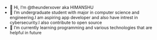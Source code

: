 - 👋 Hi, I’m @theunderxover aka  HIMANSHU
- 👀 I’m undergraduate student with major in computer science and engineering.I am aspiring app developer and also have intrest in cybersecurity.I also contribute to open source
- 🌱 I’m currently learning programming and various technologies that are helpful in future

<!---
theunderxover/theunderxover is a ✨ special ✨ repository because its `README.md` (this file) appears on your GitHub profile.
You can click the Preview link to take a look at your changes.
--->
